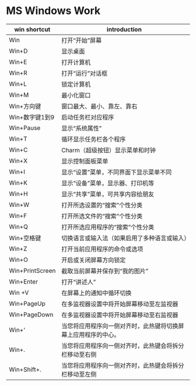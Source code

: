 MS Windows Work
===============

win shortcut | introduction
-------- | ----------
Win | 打开“开始”屏幕
Win+D | 显示桌面
Win+E | 打开计算机
Win+R | 打开“运行”对话框
Win+L | 锁定计算机
Win+M | 最小化窗口
Win+方向键 | 窗口最大、最小、靠左、靠右
Win+数字键1到9 | 启动任务栏对应程序
Win+Pause | 显示“系统属性”
Win+T | 循环显示任务栏各个程序
Win+C | Charm（超级按钮）显示菜单和时钟
Win+X | 显示控制面板菜单
Win+I | 显示“设置”菜单，不同界面下显示菜单不同
Win+K | 显示“设备”菜单，显示器、打印机等
Win+H | 显示“共享”菜单，可共享内容给朋友
Win+W | 打开所选设置的“搜索”个性分类
Win+F | 打开所选文件的“搜索”个性分类
Win+Q | 打开所选应用程序的“搜索”个性分类
Win+空格键 | 切换语言或输入法（如果启用了多种语言或输入）
Win+Z | 打开当前应用程序的命令或选项
Win+O | 开启或关闭屏幕方向锁定
Win+PrintScreen | 截取当前屏幕并保存到“我的图片”
Win+Enter | 打开“讲述人”
Win +V | 在屏幕上的通知中循环切换
Win+PageUp | 在多监视器设置中将开始屏幕移动至左监视器
Win+PageDown | 在多监视器设置中将开始屏幕移动至右监视器
Win+‘ | 当您将应用程序向一侧对齐时，此热键将切换屏幕上应用程序的中心。
Win+. | 当您将应用程序向一侧对齐时，此热键会将拆分栏移动至右侧
Win+Shift+. | 当您将应用程序向一侧对齐时，此热键会将拆分栏移动至左侧
